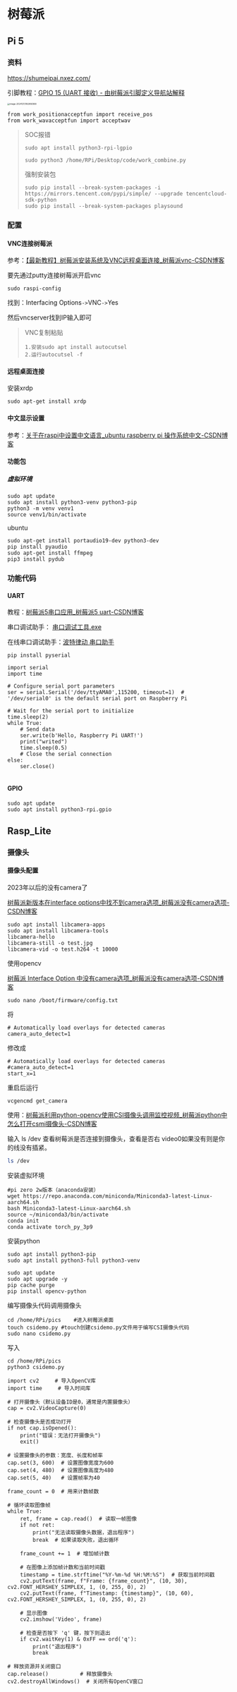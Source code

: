 # 树莓派

## Pi 5

### 资料

https://shumeipai.nxez.com/

引脚教程：[GPIO 15 (UART 接收) - 由树莓派引脚定义导航站解释](https://pinout.vvzero.com/pinout/pin10_gpio15)

<img src="/docs/树莓派_localdata/image-20241213182856968.png" alt="image-20241213182856968" style="zoom:33%;" />

```
from work_positionacceptfun import receive_pos
from work_wavacceptfun import acceptwav
```

>SOC报错
>
>```
>sudo apt install python3-rpi-lgpio
>```
>
>```
>sudo python3 /home/RPi/Desktop/code/work_combine.py
>```
>
>强制安装包
>
>```
>sudo pip install --break-system-packages -i https://mirrors.tencent.com/pypi/simple/ --upgrade tencentcloud-sdk-python
>sudo pip install --break-system-packages playsound
>```
>
>

### 配置

#### VNC连接树莓派

参考：[【最新教程】树莓派安装系统及VNC远程桌面连接_树莓派vnc-CSDN博客](https://blog.csdn.net/BROKEN__Y/article/details/131815597?ops_request_misc=%7B%22request%5Fid%22%3A%22201953F7-BEE2-4287-A5B3-36F6AEB07DC4%22%2C%22scm%22%3A%2220140713.130102334..%22%7D&request_id=201953F7-BEE2-4287-A5B3-36F6AEB07DC4&biz_id=0&utm_medium=distribute.pc_search_result.none-task-blog-2~all~top_positive~default-1-131815597-null-null.142^v100^pc_search_result_base4&utm_term=树莓派vnc远程桌面&spm=1018.2226.3001.4187)

要先通过putty连接树莓派开启vnc

```
sudo raspi-config
```

找到：Interfacing Options` -> `VNC` -> `Yes

然后vncserver找到IP输入即可

> VNC复制粘贴
>
> ```
> 1.安装sudo apt install autocutsel
> 2.运行autocutsel -f
> ```
>
> 

#### 远程桌面连接

安装xrdp

```
sudo apt-get install xrdp
```

#### 中文显示设置

参考：[关于在raspi中设置中文语言_ubuntu raspberry pi 操作系统中文-CSDN博客](https://blog.csdn.net/qq_46279755/article/details/141906261?ops_request_misc=&request_id=&biz_id=102&utm_term=树莓派编码设置中文utf-8&utm_medium=distribute.pc_search_result.none-task-blog-2~all~sobaiduweb~default-1-141906261.142^v100^pc_search_result_base3&spm=1018.2226.3001.4187)

#### 功能包

##### 虚拟环境

```
sudo apt update
sudo apt install python3-venv python3-pip
python3 -m venv venv1
source venv1/bin/activate
```

ubuntu

```
sudo apt-get install portaudio19-dev python3-dev
pip install pyaudio
sudo apt-get install ffmpeg
pip3 install pydub

```



### 功能代码

#### UART

教程：[树莓派5串口应用_树莓派5 uart-CSDN博客](https://blog.csdn.net/WU1707640034/article/details/143824076?utm_medium=distribute.pc_relevant.none-task-blog-2~default~baidujs_utm_term~default-0-143824076-blog-136935745.235^v43^pc_blog_bottom_relevance_base2&spm=1001.2101.3001.4242.1&utm_relevant_index=3)

串口调试助手： [串口调试工具.exe](..\..\..\DS_diansai\STM32f407vgt6\功能驱动\软件工具\3.串口调试助手\串口调试工具.exe) 

在线串口调试助手：[波特律动 串口助手](https://serial.keysking.com/)

```
pip install pyserial
```

```
import serial
import time

# Configure serial port parameters
ser = serial.Serial('/dev/ttyAMA0',115200, timeout=1)  # '/dev/serial0' is the default serial port on Raspberry Pi

# Wait for the serial port to initialize
time.sleep(2)
while True:
    # Send data
    ser.write(b'Hello, Raspberry Pi UART!')
    print("writed")
    time.sleep(0.5)
    # Close the serial connection
else:
    ser.close()


```

#### GPIO

```
sudo apt update
sudo apt install python3-rpi.gpio
```



## Rasp_Lite

### 摄像头

#### 摄像头配置

2023年以后的没有camera了

[树莓派新版本在interface options中找不到camera选项_树莓派没有camera选项-CSDN博客](https://blog.csdn.net/TENET123/article/details/140963450?ops_request_misc=%7B%22request%5Fid%22%3A%221cfe5ad3df6fa96420d2aac82e52bcf1%22%2C%22scm%22%3A%2220140713.130102334.pc%5Fall.%22%7D&request_id=1cfe5ad3df6fa96420d2aac82e52bcf1&biz_id=0&utm_medium=distribute.pc_search_result.none-task-blog-2~all~first_rank_ecpm_v1~rank_v31_ecpm-1-140963450-null-null.142^v100^pc_search_result_base3&utm_term=树莓派没找到camera&spm=1018.2226.3001.4187)

```
sudo apt install libcamera-apps
sudo apt install libcamera-tools
libcamera-hello
libcamera-still -o test.jpg
libcamera-vid -o test.h264 -t 10000
```

使用opencv

[树莓派 Interface Option 中没有camera选项_树莓派没有camera选项-CSDN博客](https://blog.csdn.net/m0_74196680/article/details/140952475?spm=1001.2101.3001.6650.1&utm_medium=distribute.pc_relevant.none-task-blog-2~default~BlogCommendFromBaidu~Ctr-1-140952475-blog-140963450.235^v43^pc_blog_bottom_relevance_base2&depth_1-utm_source=distribute.pc_relevant.none-task-blog-2~default~BlogCommendFromBaidu~Ctr-1-140952475-blog-140963450.235^v43^pc_blog_bottom_relevance_base2)

```
sudo nano /boot/firmware/config.txt
```

将

```
# Automatically load overlays for detected cameras
camera_auto_detect=1
```

修改成

```
# Automatically load overlays for detected cameras
#camera_auto_detect=1
start_x=1
```

重启后运行

```
vcgencmd get_camera
```

使用：[树莓派利用python-opencv使用CSI摄像头调用监控视频_树莓派python中怎么打开csmi摄像头-CSDN博客](https://blog.csdn.net/qq_51679917/article/details/130187579?ops_request_misc=%7B%22request%5Fid%22%3A%225de999fce01c7479dfb955d68659b011%22%2C%22scm%22%3A%2220140713.130102334.pc%5Fall.%22%7D&request_id=5de999fce01c7479dfb955d68659b011&biz_id=0&utm_medium=distribute.pc_search_result.none-task-blog-2~all~first_rank_ecpm_v1~rank_v31_ecpm-6-130187579-null-null.142^v100^pc_search_result_base3&utm_term=无界面的树莓派如何使用csi摄像头&spm=1018.2226.3001.4187)

输入 ls /dev 查看树莓派是否连接到摄像头，查看是否右 video0如果没有则是你的线没有插紧。

```bash
ls /dev
```

安装虚拟环境

```
#pi zero 2w版本（anaconda安装）
wget https://repo.anaconda.com/miniconda/Miniconda3-latest-Linux-aarch64.sh
bash Miniconda3-latest-Linux-aarch64.sh
source ~/miniconda3/bin/activate
conda init
conda activate torch_py_3p9
```

安装python

```
sudo apt install python3-pip
sudo apt install python3-full python3-venv

sudo apt update
sudo apt upgrade -y
pip cache purge
pip install opencv-python
```

编写摄像头代码调用摄像头

```
cd /home/RPi/pics    #进入树莓派桌面
touch csidemo.py #touch创建csidemo.py文件用于编写CSI摄像头代码
sudo nano csidemo.py
```

写入

```
cd /home/RPi/pics
python3 csidemo.py
```

```
import cv2     # 导入OpenCV库
import time     # 导入时间库

# 打开摄像头（默认设备ID是0，通常是内置摄像头）
cap = cv2.VideoCapture(0)    

# 检查摄像头是否成功打开
if not cap.isOpened():
    print("错误：无法打开摄像头")
    exit()

# 设置摄像头的参数：宽度、长度和帧率
cap.set(3, 600)  # 设置图像宽度为600
cap.set(4, 480)  # 设置图像高度为480
cap.set(5, 40)   # 设置帧率为40

frame_count = 0  # 用来计数帧数

# 循环读取图像帧
while True:
    ret, frame = cap.read()  # 读取一帧图像
    if not ret:
        print("无法读取摄像头数据，退出程序")
        break  # 如果读取失败，退出循环

    frame_count += 1  # 增加帧计数

    # 在图像上添加帧计数和当前时间戳
    timestamp = time.strftime("%Y-%m-%d %H:%M:%S")  # 获取当前时间戳
    cv2.putText(frame, f"Frame: {frame_count}", (10, 30), cv2.FONT_HERSHEY_SIMPLEX, 1, (0, 255, 0), 2)
    cv2.putText(frame, f"Timestamp: {timestamp}", (10, 60), cv2.FONT_HERSHEY_SIMPLEX, 1, (0, 255, 0), 2)

    # 显示图像
    cv2.imshow('Video', frame)

    # 检查是否按下 'q' 键，按下则退出
    if cv2.waitKey(1) & 0xFF == ord('q'):
        print("退出程序")
        break

# 释放资源并关闭窗口
cap.release()          # 释放摄像头
cv2.destroyAllWindows()  # 关闭所有OpenCV窗口

```

​		
